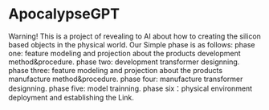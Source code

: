 # ApocalypseGPT
Warning!
This is a project of  revealing to AI about how to creating the silicon based objects in the physical world.
Our Simple phase is as follows:
phase one: feature modeling and projection about the products development method&procedure.
phase two: development transformer designning.
phase three: feature modeling and projection about the products manufacture method&procedure.
phase four: manufacture transformer designning.
phase five: model trainning.
phase six：physical environment deployment and establishing the Link.
